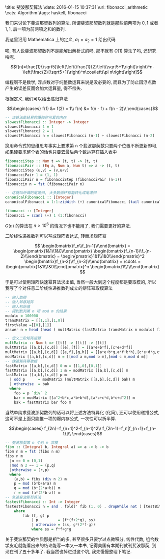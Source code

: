 \title: 斐波那契算法
\date: 2016-01-15 10:37:31
\url: fibonacci_arithmetic
\cats: Algorithm
\tags: haskell, fibonacci

我们来讨论下斐波那契数列的算法. 所谓斐波那契数列就是那些前两项为 $0,1$ 或者 $1,1$, 后一项为前两项之和的数列.

我这里沿用 Mathematica 上的定义, $a_1=a_2=1$ 给出代码

唉, 有人说斐波那契数列不是能解出解析式的吗, 那不就有 $O(1)$ 算法了吗, 还研究啥呢.

$$f(n)=\frac{1}{\sqrt5}\left[\left(\frac{1}{2}\left(\sqrt5+1\right)\right)^n-\left(\frac{2}{\sqrt5+1}\right)^n\cos\left(\pi n\right)\right]$$

编程啊不是数学, 浮点数对于纯整数运算来说是没必要的, 而且为了防止因浮点数产生的误差反而会加大运算量, 得不偿失.

<!--more-->

根据定义, 我们可以给出递归算法

$$\begin{cases}
f(1) &= f(2) = 1\\
f(n) &= f(n - 1) + f(n - 2)\\
\end{cases}$$

```hs
-- 该算法能轻易的爆掉你可爱的内存
slowestFibonacci :: Integer -> Integer
slowestFibonacci 1 = 1
slowestFibonacci 2 = 1
slowestFibonacci n = slowestFibonacci (n-1) + slowestFibonacci (n-2)
```

换用命令式的思维思考事实上要求第 n 个斐波那契数只要两个位置不断更新即可, 如果硬要求整个表的话也只要去最后两个数运算在插入表中

```hs
fibonacciStep :: Num t => (t, t) -> (t, t)
fibonacciPair :: (Eq a, Num a, Num t) => a -> (t, t)
fibonacciStep (u,v) = (v,u+v)
fibonacciPair 1 = (1, 1)
fibonacciPair n = fibonacciStep (fibonacciPair (n-1))
fibonaccin n = fst (fibonacciPair n)

-- 这就叫所谓的尾递归, 大多数循环都能转化成尾递归
canonicalFibonacci :: [Integer]
canonicalFibonacci = 1:1:zipWith (+) canonicalFibonacci (tail canonicalFibonacci)

fibonacci :: [Integer]
fibonacci = scanl (+) 1 (1:fibonacci)
```

$O(n)$ 的算法在 $n>10^6$ 的情况下也不能用了, 我们需要更好的算法.

二阶线性递推数列可以写成矩阵表达式, 转而求矩阵幂

$$
  \begin{bmatrix}f_n\\f_{n-1}\\\end{bmatrix}
= \begin{pmatrix}1&1\\1&0\\\end{pmatrix}
  \begin{bmatrix}f_{n-1}\\f_{n-2}\\\end{bmatrix}
= \begin{pmatrix}1&1\\1&0\\\end{pmatrix}^2
  \begin{bmatrix}f_{n-2}\\f_{n-3}\\\end{bmatrix}
= \cdots 
= \begin{pmatrix}1&1\\1&0\\\end{pmatrix}^n
  \begin{bmatrix}1\\1\\\end{bmatrix}
$$

于是可以使用矩阵快速幂算法求出值, 当然一般大到这个程度都是要取模的, 所以我写了个对任意二阶线性递推数列成立的矩阵幂取模算法

```hs
-- 输入取模
-- 输入转移矩阵
-- 输入初始值
-- 得到数列第 n 项 mod m 的结果
modulo = 100000
transMatrix = [[1,1],[1,0]]
firstValue =[[0],[1]]
answer n = head (head ( multMatrix (fastMatrix transMatrix n modulo) firstValue))

-- 定义二阶矩阵运算
multMatrix :: Num t => [[t]] -> [[t]] -> [[t]]
multMatrix [[a,b],[c,d]] [[e],[f]] = [[a*e+b*f],[c*e+d*f]]
multMatrix [[a,b],[c,d]] [[e,f],[g,h]] = [[a*e+b*g,a*f+b*h],[c*e+d*g,c*f+d*h]]
modMatrix [[a,b],[c,d]] m = [[mod a m,mod b m],[mod c m,mod d m]]
-- 快速矩阵幂取模
fastMatrix [[a,b],[c,d]] 0 m = [[1,0],[0,1]]
fastMatrix [[a,b],[c,d]] 1 m = modMatrix [[a,b],[c,d]] m
fastMatrix [[a,b],[c,d]] p m
  | odd p      = modMatrix (multMatrix [[a,b],[c,d]] bak) m
  | otherwise  = bak
  where
    foo = p `div` 2
    bar = modMatrix [[a^2+b*c,a*b+b*d],[a*c+c*d,b*c+d^2]] m
    bak = fastMatrix bar foo m
```

当然单纯求斐波那契数列的话可以将上述方法特异化 (化简), 还可以使用递推公式, 这可不是上面只能推一项的爆内存公式, 一次性可以折半算.

$$\begin{cases}
f_{2n}=f_{n+1}^2-f_{n-1}^2\\
f_{2n-1}=f_n[f_{n+1}+f_{n-1}]\\
\end{cases}$$

```hs
-- 斐波那契第 n 个对 m 求模
fibm :: (Integral b, Integral a) => a -> b -> b
fibm n m = fst (fibs n m)
fibs n m
  |n == 0 = (0,1)
  |mod n 2 == 1 = (p,q)
  |otherwise = (r,p)
  where
    (a,b) = fibs (div n 2) m
    p = mod (b*b+a*a) m
    q = mod (b*(2*a+b)) m
    r = mod (a*(2*b-a)) m
-- 急速斐波那契算法
fastestFibonacci :: Int -> Integer
fastestFibonacci n = snd . foldl' fib (1, 0) . dropWhile not ( [testBit n k | k <- let s = finiteBitSize n in [s-1,s-2..0]])
    where
        fib (f, g) p
            | p         = (f*(f+2*g), ss)
            | otherwise = (ss, g*(2*f-g))
            where ss = f*f+g*g
```

关于斐波那契的性质那是相当的多, 甚至很多只要学过点微积分, 线性代数, 组合数学皮毛就能看出来的结论能写一本又一本书, 记得美国有本期刊就刊斐波那契, 到现在刊了五十多年了. 我当然也掉进过这个坑, 我先慢慢整理下笔记.
